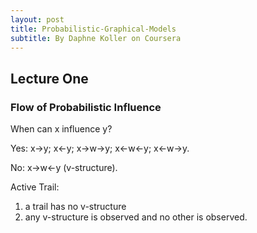```yaml
---
layout: post
title: Probabilistic-Graphical-Models
subtitle: By Daphne Koller on Coursera
---
```



<script type="text/javascript" src="http://cdn.mathjax.org/mathjax/latest/MathJax.js?config=default"></script>
## Lecture One

### Flow of Probabilistic Influence

When can x influence y?

Yes: x->y; x<-y; x->w->y; x<-w<-y; x<-w->y.

No: x->w<-y (v-structure).

Active Trail: 

1) a trail has no v-structure 
2) any v-structure is observed and no other is observed.



